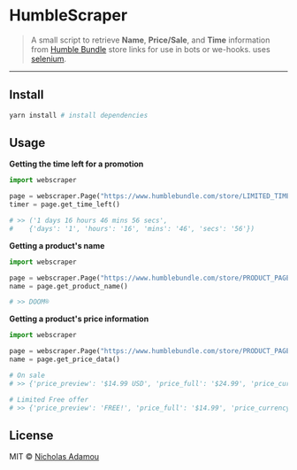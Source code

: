 # HumbleScraper

> A small script to retrieve **Name**, **Price/Sale**, and **Time** information from [Humble Bundle](https://www.humblebundle.com) store links for use in bots or we-hooks. uses [selenium](https://selenium-python.readthedocs.io/).

---

## Install

```bash
yarn install # install dependencies
```

## Usage
**Getting the time left for a promotion**

```python
import webscraper

page = webscraper.Page("https://www.humblebundle.com/store/LIMITED_TIME_OFFER_PAGE")
timer = page.get_time_left()

# >> ('1 days 16 hours 46 mins 56 secs',
#    {'days': '1', 'hours': '16', 'mins': '46', 'secs': '56'})
```

**Getting a product's name**
```python
import webscraper

page = webscraper.Page("https://www.humblebundle.com/store/PRODUCT_PAGE")
name = page.get_product_name()

# >> DOOM®
```

**Getting a product's price information**
```python
import webscraper

page = webscraper.Page("https://www.humblebundle.com/store/PRODUCT_PAGE")
name = page.get_price_data()

# On sale
# >> {'price_preview': '$14.99 USD', 'price_full': '$24.99', 'price_currency': 'USD', 'price': '14.99', 'price_modifier': '-40%', 'availability': 'InStock'}

# Limited Free offer
# >> {'price_preview': 'FREE!', 'price_full': '$14.99', 'price_currency': 'USD', 'price': '0', 'price_modifier': '-100%', 'availability': 'InStock'}
```

## License

MIT © [Nicholas Adamou](https://nicholasadamou.com/)